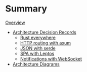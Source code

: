 # Summary

<!-- 
    mdBook Documentation:
    https://rust-lang.github.io/mdBook/
-->

[Overview](./overview.md)

- [Architecture Decision Records](./ADR/index.md)
    - [Rust everywhere](./ADR/001_rust.md)
    - [HTTP routing with axum](./ADR/002_axum.md)
    - [JSON with serde](./ADR/003_serde.md)
    - [SPA with Leptos](./ADR/004_leptos.md)
    - [Notifications with WebSocket](./ADR/005_websocket.md)
- [Architecture Diagrams](./diagrams.md)
